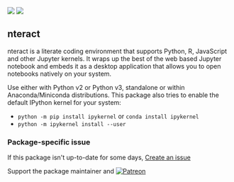 [![](https://img.shields.io/chocolatey/v/nteract?color=green&label=nteract)](https://chocolatey.org/packages/nteract) [![](https://img.shields.io/chocolatey/dt/nteract)](https://chocolatey.org/packages/nteract)

## nteract
nteract is a literate coding environment that supports Python, R, JavaScript and other Jupyter kernels. 
It wraps up the best of the web based Jupyter notebook and embeds it as a desktop application that allows
you to open notebooks natively on your system.

Use either with Python v2 or Python v3, standalone or within Anaconda/Miniconda distributions. This package 
also tries to enable the default IPython kernel for your system:

 * `python -m pip install ipykernel` or `conda install ipykernel`
 * `python -m ipykernel install --user`

### Package-specific issue
If this package isn't up-to-date for some days, [Create an issue](https://github.com/tunisiano187/Chocolatey-packages/issues/new/choose)

Support the package maintainer and [![Patreon](https://cdn.jsdelivr.net/gh/tunisiano187/Chocolatey-packages@d15c4e19c709e7148588d4523ffc6dd3cd3c7e5e/icons/patreon.png)](https://www.patreon.com/bePatron?u=39585820)
